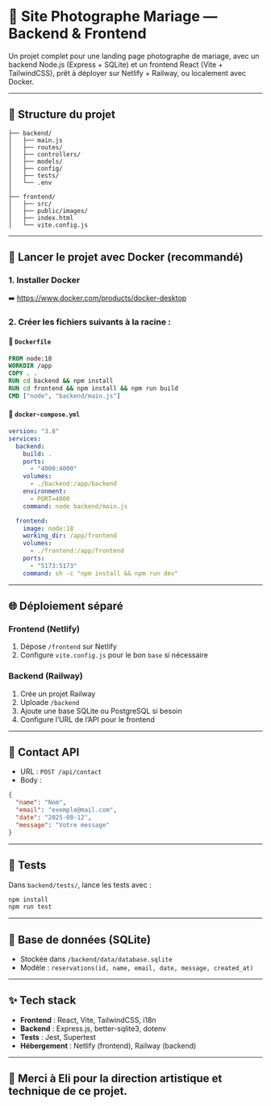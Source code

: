 
# 📸 Site Photographe Mariage — Backend & Frontend

Un projet complet pour une landing page photographe de mariage, avec un backend Node.js (Express + SQLite) et un frontend React (Vite + TailwindCSS), prêt à déployer sur Netlify + Railway, ou localement avec Docker.

---

## 🧱 Structure du projet

```
├── backend/
│   ├── main.js
│   ├── routes/
│   ├── controllers/
│   ├── models/
│   ├── config/
│   ├── tests/
│   └── .env
│
├── frontend/
│   ├── src/
│   ├── public/images/
│   ├── index.html
│   └── vite.config.js
```

---

## 🚀 Lancer le projet avec Docker (recommandé)

### 1. Installer Docker

➡️ https://www.docker.com/products/docker-desktop

### 2. Créer les fichiers suivants à la racine :

#### 📄 `Dockerfile`

```Dockerfile
FROM node:18
WORKDIR /app
COPY . .
RUN cd backend && npm install
RUN cd frontend && npm install && npm run build
CMD ["node", "backend/main.js"]
```

#### 🐳 `docker-compose.yml`

```yaml
version: "3.8"
services:
  backend:
    build: .
    ports:
      - "4000:4000"
    volumes:
      - ./backend:/app/backend
    environment:
      - PORT=4000
    command: node backend/main.js

  frontend:
    image: node:18
    working_dir: /app/frontend
    volumes:
      - ./frontend:/app/frontend
    ports:
      - "5173:5173"
    command: sh -c "npm install && npm run dev"
```

---

## 🌐 Déploiement séparé

### Frontend (Netlify)
1. Dépose `/frontend` sur Netlify
2. Configure `vite.config.js` pour le bon `base` si nécessaire

### Backend (Railway)
1. Crée un projet Railway
2. Uploade `/backend`
3. Ajoute une base SQLite ou PostgreSQL si besoin
4. Configure l’URL de l’API pour le frontend

---

## 📩 Contact API

- URL : `POST /api/contact`
- Body :
```json
{
  "name": "Nom",
  "email": "exemple@mail.com",
  "date": "2025-08-12",
  "message": "Votre message"
}
```

---

## 🧪 Tests

Dans `backend/tests/`, lance les tests avec :

```bash
npm install
npm run test
```

---

## 💾 Base de données (SQLite)

- Stockée dans `/backend/data/database.sqlite`
- Modèle : `reservations(id, name, email, date, message, created_at)`

---

## ✨ Tech stack

- **Frontend** : React, Vite, TailwindCSS, i18n
- **Backend** : Express.js, better-sqlite3, dotenv
- **Tests** : Jest, Supertest
- **Hébergement** : Netlify (frontend), Railway (backend)

---

## 🙌 Merci à Eli pour la direction artistique et technique de ce projet.
